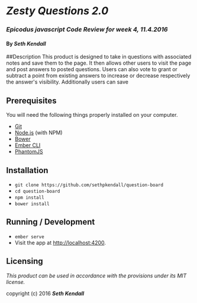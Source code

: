 # _Zesty Questions 2.0_
### _Epicodus javascript Code Review for week 4, 11.4.2016_

#### By _Seth Kendall_

##Description
This product is designed to take in questions with associated notes and save them to the page. It then allows other users to visit the page and post answers to posted questions. Users can also vote to grant or subtract a point from existing answers to increase or decrease respectively the answer's visibility. Additionally users can save

## Prerequisites

You will need the following things properly installed on your computer.

* [Git](http://git-scm.com/)
* [Node.js](http://nodejs.org/) (with NPM)
* [Bower](http://bower.io/)
* [Ember CLI](http://ember-cli.com/)
* [PhantomJS](http://phantomjs.org/)

## Installation

* `git clone https://github.com/sethpkendall/question-board`
* `cd question-board`
* `npm install`
* `bower install`

## Running / Development

* `ember serve`
* Visit the app at [http://localhost:4200](http://localhost:4200).

## Licensing

*This product can be used in accordance with the provisions under its MIT license.*

copyright (c) 2016 **_Seth Kendall_**
